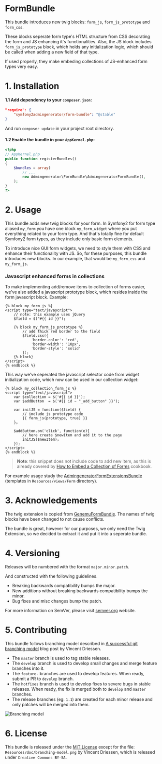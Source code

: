 FormBundle
==========

This bundle introduces new twig blocks: `form_js`, `form_js_prototype` and `form_css`.

These blocks seperate form type's HTML structure from CSS decorating the form and JS enhancing it's functionalities. Also, the JS block includes `form_js_prototype` block, which holds any initialization logic, which should be called when adding a new field of that type.

If used properly, they make embeding collections of JS-enhanced form types very easy.

# 1. Installation

#### 1.1 Add dependency to your `composer.json`:

```json
"require": {
    "symfony2admingenerator/form-bundle": "@stable"
}
```

And run `composer update` in your project root directory.

#### 1.2 Enable the bundle in your `AppKernel.php`:


```php
<?php
// AppKernel.php
public function registerBundles()
{
    $bundles = array(
        // ...
        new Admingenerator\FormBundle\AdmingeneratorFormBundle(),
    );
}
?>
```

# 2. Usage

This bundle adds new twig blocks for your form. In Symfony2 for form type aliased `my_form` you have one block `my_form_widget` where you put everything related to your form type. And that's totally fine for default Symfony2 form types, as they include only basic form elements.

To introduce nice GUI form widgets, we need to style them with CSS and enhance their functionality with JS. So, for these purposes, this bundle introduces new blocks. In our example, that would be `my_form_css` and `my_form_js`.

### Javascript enhanced forms in collections

To make implementing add/remove items to collection of forms easier, we've also added a javascript prototype block, which resides inside the form javascript block. Example:

```html+django
{% block my_form_js %}
<script type="text/javascript">
	// note: this example uses jQuery
	$field = $("#{{ id }}");

	{% block my_form_js_prototype %}
		// add thick red border to the field
		$field.css({
			'border-color': 'red',
			'border-width': '10px',
			'border-style': 'solid'
		});
	{% block}
</script>
{% endblock %}
```

This way we've seperated the javascript selector code from widget initialization code, which now can be used in our collection widget:

```html+django
{% block my_collection_form_js %}
<script type="text/javascript">
	var $collection = $('#{{ id }}');
	var $addButton 	= $('#{{ id ~ "_add_button" }}');

	var initJS = function($field) {
		// include js prototype code
		{{ form_js(prototype, true) }}
	};

	$addButton.on('click', function(e){
		// here create $newItem and add it to the page
		initJS($newItem);
	});
</script>
{% endblock %}
```

> **Note**: this snippet does not include code to add new item, as this is already covered by [How to Embed a Collection of Forms][sf2-cookbook-collection-add] cookbook.

For example usage study the [AdmingeneratorFormExtensionsBundle][s2a-form-extensions] (templates in `Resources/views/Form` directory).

# 3. Acknowledgements

The twig extension is copied from [GenemuFormBundle](https://github.com/genemu/GenemuFormBundle/). The names of twig blocks have been changed to not cause conflicts.

The bundle is great, however for our purposes, we only need the Twig Extension, so we decided to extract it and put it into a seperate bundle.

# 4. Versioning

Releases will be numbered with the format `major.minor.patch`.

And constructed with the following guidelines.

* Breaking backwards compatibility bumps the major.
* New additions without breaking backwards compatibility bumps the minor.
* Bug fixes and misc changes bump the patch.

For more information on SemVer, please visit [semver.org][semver] website.

# 5. Contributing

This bundle follows branching model described in [A successful git branching model][branching-model-post] blog post by Vincent Driessen.

* The `master` branch is used to tag stable releases.
* The `develop` branch is used to develop small changes and merge feature branches into it.
* The `feature-` branches are used to develop features. When ready, submit a PR to `develop` branch.
* The `hotfixes` branch is used to develop fixes to severe bugs in stable releases. When ready, the fix is merged both to `develop` and `master` branches.
* The release branches (eg. `1.1`) are created for each minor release and only patches will be merged into them.

![Branching model](https://github.com/symfony2admingenerator/FormBundle/raw/master/Resources/doc/branching-model.png)

# 6. License

This bundle is released under the [MIT License](LICENSE) except for the file: `Resources/doc/branching-model.png` by Vincent Driessen, which is released under `Creative Commons BY-SA`.

[sf2-cookbook-collection-add]: http://symfony.com/doc/current/cookbook/form/form_collections.html
[s2a-form-extensions]: http://github.com/symfony2admingenerator/FormExtensionsBundle
[semver]: http://semver.org
[branching-model-post]: http://nvie.com/posts/a-successful-git-branching-model/
